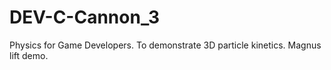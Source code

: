 DEV-C-Cannon_3
==============

Physics for Game Developers. To demonstrate 3D particle kinetics. Magnus lift demo.
